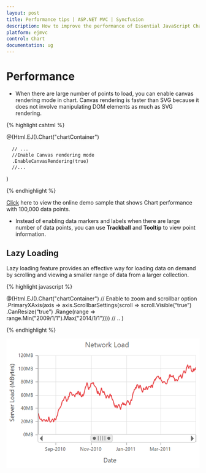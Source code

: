 ```yaml
---
layout: post
title: Performance tips | ASP.NET MVC | Syncfusion
description: How to improve the performance of Essential JavaScript Chart
platform: ejmvc
control: Chart
documentation: ug
---
```


# Performance 

* When there are large number of points to load, you can enable canvas rendering mode in chart. Canvas rendering is faster than SVG because it does not involve manipulating DOM elements as much as SVG rendering.   

{% highlight cshtml %}

 @(Html.EJ().Chart("chartContainer")

      // ...
      //Enable Canvas rendering mode
      .EnableCanvasRendering(true)
      //...
 )

{% endhighlight %}

[Click](https://mvc.syncfusion.com/demos/web/chart/performance) here to view the online demo sample that shows Chart performance with 100,000 data points.


* Instead of enabling data markers and labels when there are large number of data points, you can use **Trackball** and **Tooltip** to view point information.

## Lazy Loading

Lazy loading feature provides an effective way for loading data on demand by scrolling and viewing a smaller range of data from a larger collection.

{% highlight javascript %}

@(Html.EJ().Chart("chartContainer")
                // Enable to zoom and scrollbar option
        .PrimaryXAxis(axis => axis.ScrollbarSettings(scroll => scroll.Visible(“true”)
                  .CanResize(“true”)
                  .Range(range => range.Min("2009/1/1").Max("2014/1/1"))))
               //  ..
)


{% endhighlight %}

![](Performance_images/Perform_img1.png)